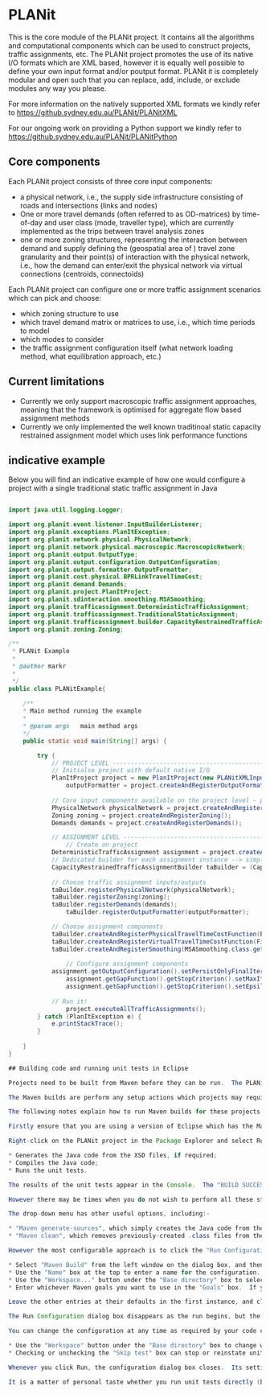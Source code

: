 # PLANit

This is the core module of the PLANit project. It contains all the algorithms and computational components which can be used to construct projects, traffic assignments, etc. The PLANit project promotes the use of its native I/O formats which are XML based, however it is equally well possible to define your own input format and/or poutput format. PLANit it is completely modular and open such that you can replace, add, include, or exclude modules any way you please. 

For more information on the natively supported XML formats we kindly refer to <https://github.sydney.edu.au/PLANit/PLANitXML>

For our ongoing work on providing a Python support we kindly refer to <https://github.sydney.edu.au/PLANit/PLANitPython>

## Core components

Each PLANit project consists of three core input components:

* a physical network, i.e., the supply side infrastructure consisting of roads and intersections (links and nodes)
* One or more travel demands (often referred to as OD-matrices) by time-of-day and user class (mode, traveller type), which are currently implemented as the trips between travel analysis zones
* one or more zoning structures, representing the interaction between demand and supply defining the (geospatial area of ) travel zone granularity and their point(s) of interaction with the physical network, i.e., how the demand can enter/exit the physical network via virtual connections (centroids, connectoids)

Each PLANit project can configure one or more traffic assignment scenarios which can pick and choose:

* which zoning structure to use
* which travel demand matrix or matrices to use, i.e., which time periods to model
* which modes to consider
* the traffic assignment configuration itself (what network loading method, what equilibration approach, etc.)

## Current limitations

* Currently we only support macroscopic traffic assignment approaches, meaning that the framework is optimised for aggregate flow based assignment methods
* Currently we only implemented the well known traditinoal static capacity restrained assignment model which uses link performance functions

## indicative example

Below you will find an indicative example of how one would configure a project with a single traditional static traffic assignment in Java

```java

import java.util.logging.Logger;

import org.planit.event.listener.InputBuilderListener;
import org.planit.exceptions.PlanItException;
import org.planit.network.physical.PhysicalNetwork;
import org.planit.network.physical.macroscopic.MacroscopicNetwork;
import org.planit.output.OutputType;
import org.planit.output.configuration.OutputConfiguration;
import org.planit.output.formatter.OutputFormatter;
import org.planit.cost.physical.BPRLinkTravelTimeCost;
import org.planit.demand.Demands;
import org.planit.project.PlanItProject;
import org.planit.sdinteraction.smoothing.MSASmoothing;
import org.planit.trafficassignment.DeterministicTrafficAssignment;
import org.planit.trafficassignment.TraditionalStaticAssignment;
import org.planit.trafficassignment.builder.CapacityRestrainedTrafficAssignmentBuilder;
import org.planit.zoning.Zoning;

/**
 * PLANit Example
 * 
 * @author markr
 *
 */
public class PLANitExample{
	
	/**
 	* Main method running the example
 	* 
 	* @param args	main method args
 	*/
	public static void main(String[] args) {

		try {
			// PROJECT LEVEL -------------------------------------------------------------------------------
			// Initialse project with default native I/O
			PlanItProject project = new PlanItProject(new PLANitXMLInputBuilder("<my_path_to_project_dir>"));
        		outputFormatter = project.createAndRegisterOutputFormatter(PLANitXMLOutputFormatter.class.getCanonicalName());
		
			// Core input components available on the project level - parse data
			PhysicalNetwork physicalNetwork = project.createAndRegisterPhysicalNetwork(MacroscopicNetwork.class.getCanonicalName());
			Zoning zoning = project.createAndRegisterZoning();
			Demands demands = project.createAndRegisterDemands(); 							

			// ASSIGNMENT LEVEL -------------------------------------------------------------------------------
        		// Create on project 
			DeterministicTrafficAssignment assignment = project.createAndRegisterDeterministicAssignment(TraditionalStaticAssignment.class.getCanonicalName());		
			// Dedicated builder for each assignment instance --> simplify the user configuration by using it
			CapacityRestrainedTrafficAssignmentBuilder taBuilder = (CapacityRestrainedTrafficAssignmentBuilder) assignment.getBuilder();
 		
			// Choose traffic assignment inputs/outputs
			taBuilder.registerPhysicalNetwork(physicalNetwork);								
			taBuilder.registerZoning(zoning);
			taBuilder.registerDemands(demands);	
        		taBuilder.registerOutputFormatter(outputFormatter);

			// Choose assignment components
			taBuilder.createAndRegisterPhysicalTravelTimeCostFunction(BPRLinkTravelTimeCost.class.getCanonicalName());		//BPR for physical roads
			taBuilder.createAndRegisterVirtualTravelTimeCostFunction(FixedConnectoidTravelTimeCost.class.getCanonicalName());	//Fixed cost for virtual links 		
			taBuilder.createAndRegisterSmoothing(MSASmoothing.class.getCanonicalName());						// MSA for equilibration smoothing	
		        
	    		// Configure assignment components
			assignment.getOutputConfiguration().setPersistOnlyFinalIteration(true)							// Only store final result
        		assignment.getGapFunction().getStopCriterion().setMaxIterations(maxIterations);						// Limit number of iterations
        		assignment.getGapFunction().getStopCriterion().setEpsilon(epsilon);							// Convergence criterium
        
			// Run it!
        		project.executeAllTrafficAssignments();
		} catch (PlanItException e) {
			e.printStackTrace();
		}
		
	}
}

## Building code and running unit tests in Eclipse

Projects need to be built from Maven before they can be run.  The PLANit project should be built first since this is the core which all other projects use.  Then build whichever other project(s) you are working on (e.g. PLANitXML, MetroScan etc).

The Maven builds are perform any setup actions which projects may require.  In the specific case of PLANitXML, Java code is generated from XSD classes using a Maven plugin (see the Readme.md of that project for more details).

The following notes explain how to run Maven builds for these projects in Eclipse.  They are aimed at readers who are not familiar with Maven.  Readers who are experienced in Maven or other IDEs are free to do their own configuration.

Firstly ensure that you are using a version of Eclipse which has the Maven plugin built in.  Most current versions of Eclipse include Maven.  If you are unsure, select File/New/Other.. and look at the list of available wizards which appears.  If there is a folder called "Maven" which includes a link called "Maven Project", Maven is included.

Right-click on the PLANit project in the Package Explorer and select Run As.  You will see a drop-down menu.  Often you can just click "Maven Install" and it will work, since it performs the following actions:-

* Generates the Java code from the XSD files, if required;
* Compiles the Java code;
* Runs the unit tests.

The results of the unit tests appear in the Console.  The "BUILD SUCCESS" message only appears if all the unit tests pass, which is usually what you want.

However there may be times when you do not wish to perform all these steps at once.  For example, you may have made some temporary changes which cause the unit tests to fail, and you just want to compile the code without them.  

The drop-down menu has other useful options, including:-

* "Maven generate-sources", which simply creates the Java code from the XSD files;
* "Maven clean", which removes previously-created .class files from the target directory.

However the most configurable approach is to click the "Run Configurations.." and use the resulting dialog box, as follows:-

* Select "Maven Build" from the left window on the dialog box, and then click the "New Configuration" icon at the top-left of the dialog box.  This brings up a configuration window in the right-hand side of the dialog box;
* Use the "Name" box at the top to enter a name for the configuration.  This can be anything which makes sense to you.  I recommend "Maven clean install" if you follow the steps below;
* Use the "Workspace..." button under the "Base directory" box to select the project you wish to compile (e.g. PLANit, PLANitXML etc);
* Enter whichever Maven goals you want to use in the "Goals" box.  If you know nothing about Maven goals, I recommend entering "clean install" in this box (Maven goals is a large topic, see the Maven documentation for more details).

Leave the other entries at their defaults in the first instance, and click Run.  This will perform the build and run as above.  

The Run Configuration dialog box disappears as the run begins, but the configuration is still saved.  If you right-click the project and select Run/Run Configuration... again, you will see the configuration you just created under the "Maven Build" heading in the left window. You can click on it and run it again as you require.

You can change the configuration at any time as required by your code changes.  Two changes which are particularly useful are:

* Use the "Workspace" button under the "Base directory" box to change which project you are running;
* Checking or unchecking the "Skip test" box can stop or reinstate unit tests being run as part of the build.

Whenever you click Run, the configuration dialog box closes.  Its setting on its closure will be retained for the next time it is opened.  If you use this dialog box often on several projects, do not forget to check its settings on opening are appropriate for the build you are doing.

It is a matter of personal taste whether you run unit tests directly (by right-clicking on a test suite and selecting Run As/JUnit Test) or run them as part of this build process.  Running them directly will not generate Java classes from XSD files, so if you have made changes to the XSD files you must rebuild.  Running directly is fractionally quicker, but even the builds only take a few seconds so the difference is negligible.
```











